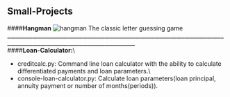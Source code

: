 ## Small-Projects
####**Hangman**
![hangman](https://user-images.githubusercontent.com/81263783/117097586-7deef500-ad85-11eb-88a6-f16f30a0676a.png)
The classic letter guessing game\
____________________________________________________________________________________________________________________________\
####**Loan-Calculator:**\
+    creditcalc.py: Command line loan calculator with the ability to calculate differentiated payments and loan parameters.\
+    console-loan-calculator.py: Calculate loan parameters(loan principal, annuity payment or number of months(periods)).
